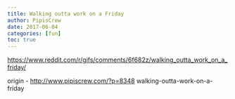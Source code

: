 ```yaml
---
title: Walking outta work on a Friday
author: PipisCrew
date: 2017-06-04
categories: [fun]
toc: true
---
```


https://www.reddit.com/r/gifs/comments/6f682z/walking_outta_work_on_a_friday/

origin - http://www.pipiscrew.com/?p=8348 walking-outta-work-on-a-friday